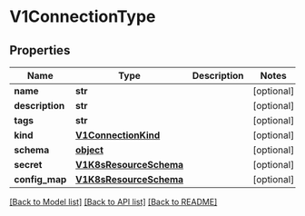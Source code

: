 # V1ConnectionType

## Properties
Name | Type | Description | Notes
------------ | ------------- | ------------- | -------------
**name** | **str** |  | [optional] 
**description** | **str** |  | [optional] 
**tags** | **str** |  | [optional] 
**kind** | [**V1ConnectionKind**](V1ConnectionKind.md) |  | [optional] 
**schema** | [**object**](.md) |  | [optional] 
**secret** | [**V1K8sResourceSchema**](V1K8sResourceSchema.md) |  | [optional] 
**config_map** | [**V1K8sResourceSchema**](V1K8sResourceSchema.md) |  | [optional] 

[[Back to Model list]](../README.md#documentation-for-models) [[Back to API list]](../README.md#documentation-for-api-endpoints) [[Back to README]](../README.md)


